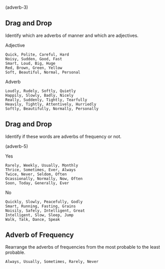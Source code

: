 (adverb-3)

## Drag and Drop

Identify which are adverbs of manner and which are adjectives.

Adjective

```
Quick, Polite, Careful, Hard
Noisy, Sudden, Good, Fast
Smart, Loud, Big, Huge
Red, Brown, Green, Yellow
Soft, Beautiful, Normal, Personal
```

Adverb

```
Loudly, Rudely, Softly, Quietly
Happily, Slowly, Badly, Nicely
Really, Suddenly, Tightly, Tearfully
Heavily, Tightly, Attentively, Hurriedly
Softly, Beautifully, Normally, Personally
```

## Drag and Drop

Identify if these words are adverbs of frequency or not.

(adverb-5)

Yes

```
Rarely, Weekly, Usually, Monthly
Thrice, Sometimes, Ever, Always
Twice, Never, Seldom, Often
Ocassionally, Normally, Now, Often
Soon, Today, Generally, Ever
```

No

```
Quickly, Slowly, Peacefully, Godly
Smart, Running, Fasting, Grains
Noisily, Safely, Intelligent, Great
Intelligent, Slow, Sleep, Jump
Walk, Talk, Dance, Speak
```

## Adverb of Frequency

Rearrange the adverbs of frequencies from the most probable to the least
probable.

```
Always, Usually, Sometimes, Rarely, Never
```
